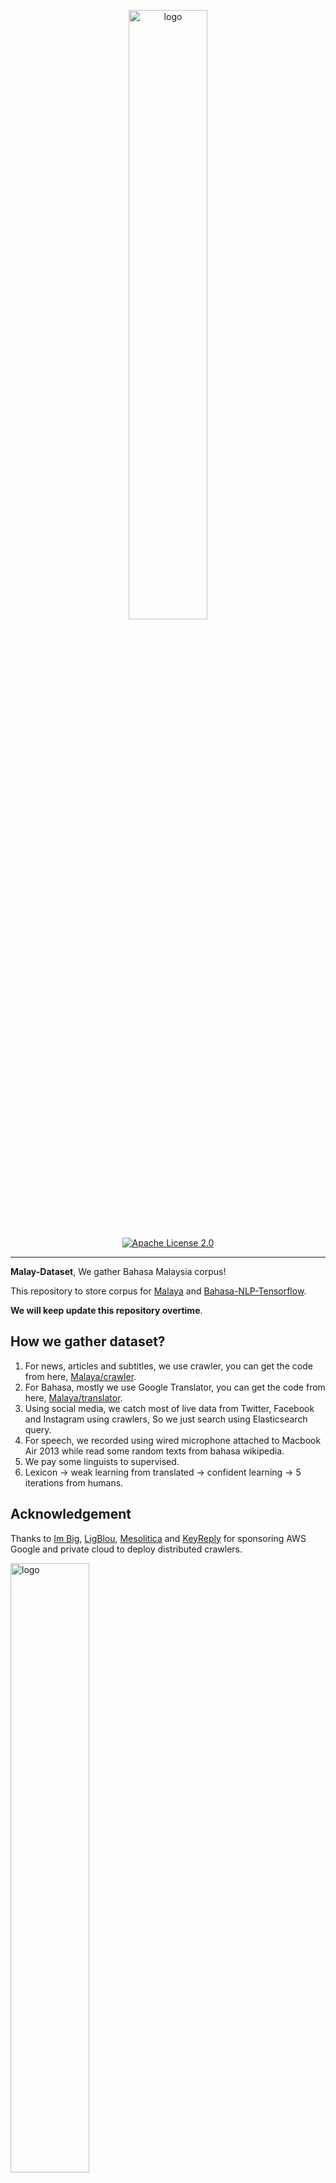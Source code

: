 <p align="center">
    <a href="#readme">
        <img alt="logo" width="50%" src="wordcloud.png">
    </a>
</p>
<p align="center">
  <a href="https://github.com/huseinzol05/Malaya-Dataset/blob/master/LICENSE"><img alt="Apache License 2.0" src="https://img.shields.io/badge/License-Apache--2.0-yellow.svg"></a>
</p>

---

**Malay-Dataset**, We gather Bahasa Malaysia corpus! 

This repository to store corpus for [Malaya](https://github.com/huseinzol05/Malaya) and [Bahasa-NLP-Tensorflow](https://github.com/huseinzol05/Bahasa-NLP-Tensorflow). 

**We will keep update this repository overtime**.

## How we gather dataset?

1. For news, articles and subtitles, we use crawler, you can get the code from here, [Malaya/crawler](https://github.com/huseinzol05/Malaya/tree/master/misc/crawl).
2. For Bahasa, mostly we use Google Translator, you can get the code from here, [Malaya/translator](https://github.com/huseinzol05/Malaya/tree/master/misc/translator).
3. Using social media, we catch most of live data from Twitter, Facebook and Instagram using crawlers, So we just search using Elasticsearch query.
4. For speech, we recorded using wired microphone attached to Macbook Air 2013 while read some random texts from bahasa wikipedia.
5. We pay some linguists to supervised.
6. Lexicon -> weak learning from translated -> confident learning -> 5 iterations from humans.

## Acknowledgement

Thanks to [Im Big](https://www.facebook.com/imbigofficial/), [LigBlou](https://www.facebook.com/ligblou), [Mesolitica](https://mesolitica.com/) and [KeyReply](https://www.keyreply.com/) for sponsoring AWS Google and private cloud to deploy distributed crawlers.

<img alt="logo" width="50%" src="https://malaya-dataset.s3-ap-southeast-1.amazonaws.com/ligblou-mesolitca-keyreply.png">

## Table of contents
  * [Corpus](#corpus)
    * [Audience Nationality](#audience-nationality)
    * [Translated Emotion](#Translated-Emotion)
    * [Twitter Emotion](#Twitter-Emotion)
    * [Gender](#gender)
    * [Insincere question](#insincere-question)
    * [Irony](#irony)
    * [Language Detection](#language-detection)
    * [Malaysia Entities](#malaysia-entities)
    * [Malaysia Topics](#malaysia-topics)
    * [Political landscape](#political-landscape)
    * [Sarcastic news-headline](#sarcastic-news-headline)
    * [Subjectivity](#subjectivity)
    * [Toxicity-small](#toxicity-small)
    * [Toxicity-large](#toxicity-large)
  * [Crawl](#crawl)
    * [Foodpanda](#foodpanda)
    * [Klook](#klook)
    * [IIUM-Confession](#iium-confession)
    * [Wattpad](#wattpad)
    * [Academia PDF](#academia-pdf)
    * [ticket2u](#ticket2u)
    * [Iproperty](#iproperty)
  * [Dictionary](#dictionary)
    * [73k English-Malay](#73k-english-malay)
    * [200k English-Malay](#200k-english-malay)
    * [90k synonym](#90k-synonym)
    * [Dictionary, 24550 unique words](#dictionary-24550-unique-words)
    * [Dialect](#dialect)
    * [Ngrams](#ngrams)
  * [Dumping](#dumping)
    * [Karangan sekolah](#karangan-sekolah)
    * [Wikipedia](#wikipedia-1)
    * [Instagram](#instagram)
    * [Twitter](#twitter-1)
    * [Public news](#public-news)
    * [Parliament](#parliament)
    * [Singlish text](#singlish-text)
    * [Singapore news](#singapore-news)
    * [Subtitle](#subtitle)
  * [Lexicon](#lexicon)
    * [Sentiment](#sentiment)
    * [Emotion](#emotion)
  * [News](#news)
    * [Fake News](#fake-news)
    * [Crawled News](#crawled-news)
    * [30k News](#30k-news)
    * [Articles](#articles)
  * [Normalization](#normalization)
    * [Normalize](#normalize)
    * [Stemmer](#stemmer)
  * [Optical Character Recognition](#optical-character-recognition)
    * [Malay-to-Jawi](#malay-to-jawi)
    * [Malay handwriting (Satisfy-Regular)](#malay-handwriting-satisfy-regular)
  * [Question-Answer](#question-answer)
    * [General](#general)
    * [SQUAD](#squad)
    * [Natural Questions](#Natural-Questions)
  * [Sentiment](#sentiment-1)
    * [Local News](#local-news)
    * [Twitter](#twitter)
    * [Translated Twitter](#Translated-Twitter)
    * [Translated Multidomain](#Translated-Multidomain)
    * [Translated Polarity](#Translated-Polarity)
  * [Speech](#speech)
    * [Tolong sebut](#tolong-sebut)
    * [Wikipedia](#wikipedia)
    * [Manglish](#manglish)
  * [Summarization](#summarization)
    * [CNN News](#cnn-news)
    * [Gigawords](#gigawords)
    * [Multinews](#multinews)
    * [Semisupervised](#semisupervised)
  * [Tagging](#tagging)
    * [Dependency](#dependency)
    * [Part-of-Speech](#part-of-speech)
    * [Entities](#entities-json)
  * [Text-similarity](#text-similarity)
    * [Quora](#quora)
    * [SNLI](#snli)
    * [MNLI](#mnli)
  * [Translation](#translation)
    * [Malay-English](#malay-english)
    * [Opus](#opus)
  * [Suggestion](#suggestion)
  * [Citation](#citation)
  * [Donation](#donation)

## [Corpus](corpus)

#### [Audience Nationality](corpus/audience)

Total size: 246 KB

1. constituency
2. national

#### [Translated Emotion](corpus/emotion/translate)

Total size: 7.2 MB

1. Anger
2. Fear
3. Joy
4. Love
5. Sadness
6. Surprise

#### [Twitter Emotion](corpus/emotion/lexicon)

Total size: 27.4 MB

1. Anger, 108813 rows
2. Fear, 20316 rows
3. Happy, 30962 rows
4. love, 20783 rows
5. Sadness, 26468 rows
6. Surprise, 13107 rows

#### [Gender](corpus/gender)

Total size: 2.2 MB

1. Unknown
2. Male
3. Female
4. Brand

#### [Insincere question](corpus/insincere-question)

Total size: 60.4 MB

1. Negative
2. Positive

#### [Irony](corpus/irony)

Total size: 465 KB

1. Positive
2. Negative

#### [Language-detection](corpus/language-detection)

1. english
2. malay
3. indonesia
4. rojak
5. manglish
6. others

sublanguages,

1. malay
2. kedah
3. johor
4. melaka
5. terengganu
6. sarawak
7. negeri-sembilan
8. kelantan
9. pahang
10. perak
11. sabah

#### [Malaysia-entities](corpus/malaysia-entities)

Social media texts related to Malaysia entities.

Total size: 190.1 MB

<details><summary>Complete list (210 entities)</summary>

1. mahathir
2. anwar ibrahim
3. najib razak
4. pakatan harapan
5. syed saddiq
6. parti keadilan rakyat
7. umno
8. barisan nasional
9. parti islam semalaysia
10. nurul izzah
11. tunku ismail idris
12. mca
13. democratic action party
14. parti amanah
15. ppbm
16. mic
17. tun daim zainuddin
18. datuk seri abdul hadi awang
19. majlis pakatan harapan
20. wan azizah
21. parti pribumi bersatu malaysia
22. datuk seri azmin ali
23. datuk johari abdul
24. tengku razaleigh hamzah
25. tan sri dr rais yatim
26. rafizi ramli
27. bersatu
28. bernama
29. donald trump
30. perkasa
31. tan sri mokhzani mahathir
32. rais yatim
33. anthony loke siew fook
34. rosmah mansur
35. arul kanda
36. zeti aziz
37. robert kuok
38. hassan merican
39. ks jomo
40. jho low
41. kadir jasin
42. zakir naik
43. bung mokhtar
44. shafie apdal
45. ariff md yusof
46. felda
47. dato vida
48. jabatan perancangan bandar desa
49. jabatan perdana menteri malaysia
50. kementerian kewangan malaysia
51. kementerian dalam negeri malaysia
52. kementerian perdagangan dalam negeri hal ehwal pengguna malaysia
53. kementerian luar negeri malaysia
54. kementerian pertahanan malaysia
55. kementerian pendidikan malaysia
56. kementerian pembangunan luar bandar
57. kementerian kerja raya malaysia
58. kementerian kesihatan malaysia
59. kementerian komunikasi multimedia malaysia
60. kementerian perumahan kerajaan tempatan malaysia
61. kementerian pelancongan kebudayaan malaysia
62. kementerian pengangkutan malaysia
63. kementerian pembangunan wanita keluarga masyarakat malaysia
64. kementerian pertanian industri asas tani
65. kementerian perusahaan perladangan komoditi
66. kementerian perdagangan antarabangsa industri
67. kementerian sains teknologi inovasi malaysia
68. kementerian sumber manusia malaysia
69. kementerian sumber asli alam sekitar malaysia
70. kementerian wilayah persekutuan malaysia
71. kementerian tenaga teknologi hijau air malaysia
72. jabatan perkhidmatan awam malaysia
73. jabatan kemajuan islam (jakim) department of islamic development
74. jabatan parlimen malaysia
75. agensi kelayakan malaysia
76. agensi penguatkuasaan maritim malaysia
77. bahagian istiadat urusetia persidangan antarabangsa
78. bahagian hal ehwal undang-undang
79. bahagian kabinet perlembangan perhubungan antara kerajaan
80. bahagian kemajuan wilayah persekutuan perancangan lembah klang
81. bahagian keselamatan negara
82. bahagian pengurusan hartanah
83. bahagian pengurusan perkhidmatan sumber manusia
84. bahagian penyelidikan
85. biro bantuan guaman
86. biro pengaduan awam
87. biro tatanegara
88. istana negara
89. institut kefahaman islam malaysia
90. institut latihan kehakiman perundangan
91. pejabat ketua setiausaha negara
92. pejabat perdana menteri
93. jabatan peguam negara
94. majlis agama islam wilayah persekutuan
95. masjid negara
96. pejabat ketua pegawai keselamatan kerajaan malaysia
97. pejabat setiausaha persekutuan sabah
98. perpustakaan kuala lumpur
99. pejabat setiausaha persekutuan sarawak
100. lembaga tabung haji
101. penasihat sains
102. jabatan audit negara malaysia
103. jabatan pertahanan awam malaysia
104. suruhanjaya pengankutan awam darat
105. perbendaharaan malaysia
106. majlis tindakan ekonomik negara
107. jabatan perangkaan (jp) department of statistics
108. polis diraja malaysia
109. ikatan relawan rakyat malaysia
110. jabatan penjara malaysia
111. jabatan pendaftaran negara malaysia
112. lembaga penapisan filem
113. jabatan imigresen malaysia
114. suruhanjaya syarikat malaysia
115. suruhanjaya koperasi malaysia
116. perbadanan harta intelek malaysia
117. bank kerjasama rakyat malaysia
118. perbadanan nasional berhad
119. maktab koperasi malaysia
120. suruhanjaya persaingan malaysia
121. institut diplomasi hal ehwal luar negeri
122. angkatan tentera malaysia
123. tentera darat malaysia
124. tentera udara diraja malaysia
125. tentera laut diraja malaysia
126. program latihan khidmat negara
127. dewan bahasa pustaka
128. institut pendidikan guru malaysia
129. perbadanan tabung pendidikan tinggi nasional
130. institut terjemahan negara malaysia
131. kejora
132. felcra
133. risda
134. jabatan kerja raya malaysia
135. lembaga lebuhraya malaysia
136. lembaga jurutera malaysia
137. lembaga pembangunan industri pembinaan
138. institut jantung negara
139. klinik 1malaysia
140. insitut kanser negara
141. radio televisyen malaysia
142. suruhanjaya komunikasi multimedia malaysia
143. jabatan penerangan malaysia
144. jabatan perancangan bandar desa semenanjung malaysia
145. jabatan bomba penyelamat malaysia
146. jabatan perumahan negara
147. jabatan kerajaan tempatan
148. jabatan landskap negara
149. jabatan pengurusan sisa pepejal negara
150. tribunal perumahan pengurusan strata
151. perbadanan pengurusan sisa pepejal pembersihan awam
152. jabatan pelancongan malaysia
153. jabatan pengangkutan jalan
154. jabatan penerbangan awam
155. lembaga pelabuhan klang
156. jabatan laut malaysia
157. jabatan keselamatan jalan raya
158. lembaga pelabuhan kuantan
159. lembaga pelabuhan johor
160. lembaga pelabuhan pulau pinang
161. jabatan kebajikan masyarakat malaysia
162. institut penyelidikan kemajuan pertanian malaysia
163. lembaga kemajuan ikan malaysia
164. lembaga pemasaran pertanian persekutuan
165. jabatan pertanian malaysia
166. lembaga pertubuhan peladang
167. lembaga kemajuan pertanian kemubu
168. lembaga kemajuan pertanian muda
169. jabatan perikanan
170. jabatan perkhidmatan veterinar
171. lembaga perindustrian nanas malaysia
172. tabung ekonomi kumpulan usaha niaga
173. bank pertanian
174. lembaga minyak sawit malaysia
175. lembaga pembangunan pelaburan malaysia
176. agensi nuklear malaysia
177. institut penyelidikan teknologi nuklear malaysia
178. pusat sains negara
179. jabatan kimia malaysia
180. jabatan meteorologi malaysia
181. jabatan perkhidmatan awam
182. institut tadbiran awam negara
183. jabatan agama islam wilayah persekutuan
184. jabatan tenaga kerja semenanjung malaysia
185. jabatan alam sekitar
186. jabatan pengairan saliran
187. jabatan tanah galian wilayah persekutuan
188. jabatan perlindungan hidupan liar taman negara
189. dewan bandaraya kuala lumpur
190. perbadanan putrajaya
191. perbadanan labuan
192. jabatan bekalan air
193. jabatan perkhidmatan pembetungan
194. suruhanjaya tenaga
195. suruhanjaya perkhidmatan air negara
196. malaysian green technology corporation
197. yayasan hijau malaysia
198. mahkamah persekutuan
199. mahkamah syariah wilayah persekutuan
200. suruhanjaya perdagangan komoditi
201. suruhanjaya perkhidmatan awam
202. suruhanjaya perkhidmatan pendidikan
203. suruhanjaya pilihan raya
204. suruhanjaya pencegahan rasuah malaysia
205. tribunal perkhidmatan awam
206. unit khas teknologi tinggi
207. unit pemodenan tadbiran perancangan pengurusan malaysia
208. unit perancang ekonomi
209. unit penyelarasan pelaksanaan
210. urusetia persidangan antarabangsa protokol

</details>

#### [Malaysia Topics](corpus/malaysia-topics)

Social media texts related to Malaysia topics.

Total size: 322.4 MB

<details><summary>Complete list (249 topics)</summary>

1. ganja
2. orang asli
3. kaum cina
4. k-pop
5. kaum india
6. pos laju
7. hari raya aidilfitri
8. hari raya aidiladha
9. syarikat permulaan
10. isu tanah
11. kaum melayu
12. facebook
13. keluar parti
14. sabotaj parti
15. kotak undi
16. humanoid
17. kemalangan penumpang cedera
18. kemalangan maut
19. individu penjara
20. kes rogol
21. kes cabul
22. kes rompakan
23. kes ragut
24. cambridge analytica
25. kokain
26. bebas tahanan
27. sosial media
28. twitter
29. instagram
30. mati dipukul
31. pengedar dadah
32. kematian wabak
33. letupan bom
34. isu dadah
35. isu bmf
36. isu diesel
37. isu china
38. isu saudi arabia
39. unifi
40. piala thomas
41. fifa
42. bahasa pengaturcaraan
43. baling botol
44. perkahwinan kanak-kanak
45. produk berbahaya
46. musim durian
47. world cup
48. motogp
49. euro 2020
50. ask me a question
51. thai cave
52. racist
53. bola sepak
54. hockey
55. sepak takraw
56. reformasi
57. deepavali
58. chinese new year
59. lazada sells
60. shopee sells
61. e-sport
62. valve corporation
63. dota2
64. counter strike global-offensive
65. asean football organization
66. blackpink
67. kecurian kereta
68. kecurian motosikal
69. youtube rewind
70. pewdiepie
71. isu tiket
72. kuota haji
73. tsunami
74. kes lemas
75. kes buang bayi
76. kes pecah rumah
77. paedophilia
78. kes luar nikah
79. kes tangkap basah
80. kes bawah umur
81. pdrm
82. 1mdb
83. gst
84. sst
85. tiga penjuru
86. pilihan raya umum
87. pilihan raya kecil
88. pusat daerah mangundi
89. masalah air
90. rumah mampu milik
91. pendidikan
92. sekolah
93. universiti
94. maktab rendah sains mara
95. kesihatan
96. hutang negara
97. ekonomi
98. sosial
99. menteri besar kedah
100. menteri besar perak
101. menteri besar perlis
102. menteri besar selangor
103. menteri besar johor
104. menteri besar kelantan
105. menteri besar terengganu
106. menteri besar negeri sembilan
107. felda
108. kwsp
109. sosco
110. bank malaysia
111. bank negara
112. perdana menteri
113. timbalan perdana menteri
114. menteri dalam negeri
115. menteri kewangan
116. menteri pertahanan
117. menteri belia dan sukan
118. majlis penasihat
119. skim peduli sihat
120. ptptn
121. projek mega
122. gaji minimum
123. menyiasat skandal
124. highway tol
125. tabung haji
126. tentera malaysia
127. infrastruktur
128. kos sara hidup
129. pengangkutan awam
130. perkhidmatan awam
131. isu wanita
132. survei institut darul ehsan
133. inisiatif peduli rakyat
134. teknologi
135. internet
136. kecerdasan buatan
137. ahli dewan undangan negeri
138. suruhanjaya pilihan raya malaysia
139. kertas undi
140. akta pilihan raya
141. undi pos
142. undi rosak
143. harga minyak
144. petrol
145. subsidi kerajaan
146. mh370
147. gaji menteri
148. jabatan bubar
149. telekom malaysia
150. agama
151. lgbt
152. agama islam
153. masyarakat
154. liberalisme
155. kapitalisme
156. idealogi
157. parlimen
158. pusat transformasi bandar
159. institut diraja
160. tsunami fitnah
161. makro-ekonomi
162. mikro-ekonomi
163. pasaran saham malaysia
164. pendapatan negara
165. nilai ringgit jatuh
166. gaji median
167. bursa malaysia
168. malaysia baru
169. keluar parlimen
170. dewan rakyat
171. tabung harapan
172. isu singapura
173. isu rohingya
174. isu syria
175. malaysia-indonesia
176. isu gaza
177. isu palestin
178. isu yaman
179. harimau malaya
180. isu kuil
181. isu lynas
182. isu masjid
183. isu sosma
184. isu ecrl
185. royalti minyak
186. kes rasuah
187. kewangan dan perniagaan
188. saham dan komoditi
189. isu kerugian
190. bumiputera
191. alam sekitar
192. isu kemiskinan
193. sumber asli
194. pertanian malaysia
195. pertanian durian
196. pertanian padi
197. pertanian getah
198. pertanian kelapa sawit
199. pertanian pisang
200. pertanian nenas
201. akuakultur malaysia
202. hortikultur malaysia
203. icerd
204. yang di-pertuan agong
205. perlembagaan malaysia
206. malaysia airlines
207. malaysia airport
208. kuala lumpur international airport
209. malacca airport
210. bintulu airport
211. kota kinabalu airport
212. kuching airport
213. labuan airport
214. lahad datu airport
215. langkawi airport
216. limbang airport
217. miri airport
218. penang airport
219. sandakan airport
220. sibu airport
221. sultan abdul halim airport
222. sultan haji ahmad shah airport
223. sultan azlan shah airport
224. sultan ismail petra airport
225. sultan mahmud airport
226. tawau airport
227. tioman airport
228. anggota bomba
229. angkatan tentera darat
230. angkatan tentera laut
231. angkatan tentera udara
232. anggota ambulans
233. anggota polis
234. perkhidmatan kehakiman
235. perkhidmatan am persekutuan
236. industri 4.0
237. kumpulan pengganas tempatan
238. kumpulan pengganas asing
239. sultan selangor
240. sultan kedah
241. sultan kelantan
242. sultan perlis
243. sultan johor
244. sultan negeri sembilan
245. sultan terengganu
246. pemilihan agong
247. isu plastik
248. gejala sosial
249. isytihar darurat

</details>

#### [Sarcastic news-headline](corpus/sarcastic-news-headline)

Total size: 1.78 MB

1. Positive
2. Negative

#### [Subjectivity](corpus/subjectivity)

Total size: 1.4 MB

1. Positive
2. Negative

#### [Toxicity-small](corpus/toxicity-small)

Total size: 69 MB

Toxicity-small is multilabels and multiclasses, prefer to use sigmoid / logistic.

1. toxic
2. severe toxic
3. obscene
4. threat
5. insult
6. identity hate

#### [Toxicity-large](corpus/toxicity-large)

Total size: 640 MB

Toxicity-large is multilabels and multiclasses, prefer to use sigmoid / logistic.

1. severe toxic
2. obscene
3. identity attack
4. insult
5. threat
6. asian
7. atheist
8. bisexual
9. black
10. buddhist
11. christian
12. female
13. heterosexual
14. hindu
15. homosexual, gay or lesbian
16. intellectual or learning disability
17. jewish
18. latino
19. male
20. muslim
21. other disability
22. other gender
23. other race or ethnicity
24. other religion
25. other sexual orientation
26. physical disability
27. psychiatric or mental illness
28. transgender
29. white
30. malay
31. chinese

#### [Political landscape](corpus/political-landscape)

Total size: 2 MB

1. Kerajaan (BN)
2. Pembangkang (PAS, DAP, PKR)

## [Crawl](crawl)

**The copyright data remains with the original owners of the data, do not use this data for commercial purpose.**

#### [Foodpanda](crawl/foodpanda)

**The copyright data remains with the original owners of the data, do not use this data for commercial purpose.**

Crawled up to 4697 restaurants registered in https://www.foodpanda.my/.

Contain location, restaurant name, star rating, characteristics, delivery methods and food descriptions.

Total size: 94.1 MB

#### [Klook](crawl/klook)

**The copyright data remains with the original owners of the data, do not use this data for commercial purpose, https://www.klook.com/policy/**

Crawled up to 200 interesting locations from MY and SG klook.

Total size: 10.3 MB

#### [IIUM-Confession](crawl/iium-confession)

**The copyright data remains with the original owners of the data, do not use this data for commercial purpose.**

Crawled up to 20k confession posts.

Total size: 75.1 MB

#### [Wattpad](crawl/wattpad)

**The copyright data remains with the original owners of the data, do not use this data for commercial purpose, https://support.wattpad.com/hc/en-us/articles/216192503-Copyright-FAQ**

Crawled using keywords,

1. melayu
2. malaysia
3. seram
4. hantu
5. puisi
6. sajak
7. cerita

Crawled up to 7k fiction stories.

Total size: 97 MB

#### [Academia PDF](crawl/pdf)

**The copyright data remains with the original owners of the data, do not use this data for commercial purpose, https://www.academia.edu/copyright**

Crawled up to 224 pdfs related to,

1. melayu
2. sejarah
3. etnik
4. bahasa
5. politik
6. makanan
7. idealogi

Total size: 50 MB

#### [ticket2u](crawl/ticket2u)

**The copyright data remains with the original owners of the data, do not use this data for commercial purpose, https://www.ticket2u.com.my/copyright**

Contains 4282 events in Malaysia from 2017,

```python
{'row': {'rownum': '4282',
  'rowtotal': '4282',
  'rowpp': '18',
  'link': 'https://www.ticket2u.com.my/event/10223/emi-business-networking-3.0',
  'time': '4:00PM',
  'avatar': 'https://www.ticket2u.com.my/upload/event/listing/0-10223-8ce30523-200c-4bfa-98a9-daadd142989b-GYQ6_X.jpg',
  'datefrom106': '26 Oct 2017',
  'dateto106': '26 Oct 2017',
  'day': 'Thursday',
  'date': '26',
  'month': 'Oct',
  'year': '2017',
  'datefrom': '2017-10-26T16:00:00',
  'dateto': '2017-10-26T19:00:00',
  'active': '1',
  'id': '10223',
  'name': 'EMI Business Networking 3.0',
  'titlename': 'EMI Business Networking 3.0',
  'excerpt': '',
  'pid': '0',
  'basecurrency': 'RM',
  'online': '0',
  'countryid': '1',
  'stateid': '1',
  'areaid': '0',
  'locname': 'Denai Alam Recreational and Riding Club',
  'statename': 'WP Kuala Lumpur',
  'latitude': '3.150970999999999',
  'type': '619',
  'regboo': '0',
  'pricefrom': '75.00',
  'longitude': '101.51955099999998',
  'eventcat': 'Business Sharing and Networking Event',
  'eventcatcode': 'business',
  'eventsubcat': 'Networking',
  'eventsubcatcode': 'networking',
  'showdate': '1',
  'exclusive': '0',
  'notexclusive': '0',
  'issaleend': '1',
  'status': 'expired'}}
```

#### [Iproperty](crawl/iproperty)

**The copyright data remains with the original owners of the data, do not use this data for commercial purpose, https://www.iproperty.com.my/terms-of-use/**

crawled up to 16 states on sales residential, sales commercial, rent residential, rent commercial.

Total size: 1329 MB

## [Dictionary](dictionary)

**_Not an official released from Dewan Bahasa._**

#### 73k English-Malay

Total size: 1.1 MB

Originally posted by Facebook, https://dl.fbaipublicfiles.com/arrival/dictionaries/en-ms.txt

#### [200k English-Malay](dictionary/200k-english-malay)

Total size: 6.9 MB

#### [90k synonym](dictionary/synonym)

Total size: 4.7 MB    

#### [Dictionary, 24550 unique words](dictionary/dictionary)

Total size: 428 KB

#### [Dialect](dictionary/dialect)

Glossaries for,

1. johor
2. kedah
3. kelantan
4. negeri sembilan
5. melaka
6. pahang
7. penang
8. sukuan

Its a html table structure from http://prpm.dbp.gov.my/Cari1?keyword=%3d&d=150348&

#### [Ngrams](dictionary/ngram)

Total size: 92 MB

Unigram and Bigram collected from news, structure,
```python
{'saya': 1000}
```

## [Dumping](dumping)

#### [Karangan sekolah](dumping/karangan-sekolah)

Total size: 221 KB

#### Wikipedia

Total size: 240.2 MB, 1663373 sentences, [download link](https://huseinhouse-storage.s3-ap-southeast-1.amazonaws.com/bert-bahasa/dumping-wiki-6-july-2019.json).

Total size: 255.1 MB, 1303844 sentences, [download link](https://huseinhouse-storage.s3-ap-southeast-1.amazonaws.com/bert-bahasa/dumping-wiki-20-july-2019.json).

**RAW**, Total size: 243.2 MB, 1748387 sentences, [download link](https://malaya-dataset.s3-ap-southeast-1.amazonaws.com/wikidump1-raw.json)

#### Instagram

Total size: 418.2 MB, 695571 sentences, [download link](https://huseinhouse-storage.s3-ap-southeast-1.amazonaws.com/bert-bahasa/dumping-instagram-6-july-2019.json).

#### [Twitter](dumping/twitter)

Total size: 3764.7 MB

#### Public news

Total size: 57.7 MB, 399251 sentences, [download link](https://huseinhouse-storage.s3-ap-southeast-1.amazonaws.com/bert-bahasa/dumping-news-6-july-2019.json).

#### Parliament

Total size: 46.7 MB, 252095 sentences, [download link](https://huseinhouse-storage.s3-ap-southeast-1.amazonaws.com/bert-bahasa/dumping-parliament-7-july-2019.json).

#### Singlish text

Singlish is a mix of Chinese, Bahasa, Tamil and majority English, singaporean slang.

Random crawled from different singaporean websites and blogs.

Total size: 1.2 GB, 19870766 sentences, [download link](https://huseinhouse-storage.s3-ap-southeast-1.amazonaws.com/bert-bahasa/singlish.txt).

Contributed by [brytjy](https://github.com/brytjy).

#### Singapore news

Total size: 213.1 MB, 1760382 sentences, [download link](https://huseinhouse-storage.s3-ap-southeast-1.amazonaws.com/bert-bahasa/sg-news.txt).

Contributed by [brytjy](https://github.com/brytjy).

#### [Subtitle](dumping/subtitle)

Total size: 1.5 MB

#### [Common-crawl](dumping/common-crawl)

List of `mse` language websites only. 

Total index size: 25.6 MB

Total website size: ~7.0 GB

**Please contact me personally to get entire data related**.

## [English-Malay translation](english-malay)

**Output from Google Translate.**

Total size: 91.2 MB

## [Lexicon](lexicon)

Malaya provided lexicon generator to induce new lexicons, https://malaya.readthedocs.io/en/latest/Lexicon.html

#### [sentiment](lexicon/sentiment.json)

```python
{'negative': ['str1','str2'], 'positive': ['str3','str4']}
```

#### [emotion](lexicon/emotion.json)

```python
{'anger': ['str1'], 'fear': ['str2'], 'joy': ['str3'], 'love': ['str4'], 'sadness': ['str5'], 'surprise': ['str6']}
```

## [News](news)

#### [Fake News](news/fake-news)

Total size: 122.2 MB

1. Negative
2. Positive

Malaysia fake news, contributed by [syazanihussin](https://github.com/syazanihussin/FLUX/tree/master/data)

#### [30k News](news/news-30k)

Total size: 66.6 MB

Crawled on Google news using these keywords,

```python
strings = [
    'bank negara OR kewangan malaysia OR kementerian kewangan',
    'mata wang malaysia OR bon malaysia OR saham malaysia',
    'perdagangan malaysia OR ekonomi malaysia OR sosial malaysia',
    'kementerian malaysia',
    'kaum melayu OR kaum cina',
    'stock market malaysia OR saham malaysia',
    'malaysia parliament OR parlimen malaysia',
    'asia OR asean',
    'malaysia property OR hartanah malaysia',
    'artis OR wanita',
    'pendidikan OR kesihatan OR infrastruktur'
    'dr mahathir OR wan zizah OR lim guan eng OR muhyiddin OR mohamad sabu OR azmin ali',
    'umno OR pkr OR mic OR barisan nasional OR parti amanah OR dap',
    'isu kerajaan OR isu pembangkang',
    'politik OR malaysia OR dunia OR bisnes',
    'sukan OR hiburan OR teknologi OR gaya hidup OR automotif'
    'johor OR kedah OR kelantan OR melaka',
    'negeri sembilan OR pahang OR pulau pinang OR perak',
    'perlis OR sabah OR sarawak OR selangor',
    'terengganu OR kuala lumpur OR labuan OR putrajaya',
]
```

#### [Crawled News](news/news-new)

Total size: 622.2 MB

<details><summary>Complete list (860 news)</summary>

1. Perayaan Cahaya
2. Perayaan Ponggal
3. Tahun Baru Hindu
4. agama sesat
5. angkat berat
6. anjing
7. antarabangsa
8. aplikasi malaysia
9. arnab
10. aset digital
11. atlet
12. babi
13. baca buku
14. badak sumbu
15. bahasa jawa
16. bahasa kebangsaan
17. bahasa melayu
18. banjir
19. bankrap
20. belimbing
21. berenang
22. bina badan
23. bola baling
24. bola jaring
25. bola keranjang
26. boling padang
27. buaya
28. bulan
29. bunian
30. burung
31. cempedak
32. coklat
33. dakwah islam
34. diktator
35. disinfeksi
36. dunia islam
37. ekonomi islam
38. gajah
39. galaksi
40. ganti rugi
41. gaya baju
42. gaya fashion
43. gaya jaket
44. gaya kasut
45. gaya rambut
46. gaya rantai
47. gaya raya
48. gaya seluar
49. gaya topi
50. gelandangan
51. godam
52. gula
53. hantu bungkus
54. hantu melayu
55. hantu raya
56. harga rumah
57. hari krismas
58. harimau
59. hartanah
60. hilang kawalan
61. hilang kerja
62. hoki padang
63. hujan lebat
64. hujan
65. hukum babi
66. hutang peribadi
67. ikan
68. industri buku
69. industri pertanian
70. industri
71. isi k-pop
72. islam nusantara
73. isu 1mdb
74. isu Suku Bagahak
75. isu Suku Bajau
76. isu Suku Brunei
77. isu Suku Iban
78. isu Suku Idahan
79. isu Suku Iranun
80. isu Suku Kadazandusun
81. isu Suku Lundayeh
82. isu Suku Murut
83. isu Suku Suluk
84. isu Suku Tidong
85. isu afghanistan
86. isu afrika
87. isu agama islam
88. isu agama
89. isu agensi kelayakan malaysia
90. isu agensi nuklear malaysia
91. isu agensi penguatkuasaan maritim malaysia
92. isu ahli dewan undangan negeri
93. isu air
94. isu airasia
95. isu akta pilihan raya
96. isu akuakultur malaysia
97. isu alam sekitar
98. isu alkohol
99. isu amerika
100. isu anggota ambulans
101. isu anggota bomba
102. isu anggota polis
103. isu angkatan tentera laut
104. isu angkatan tentera malaysia
105. isu angkatan tentera udara
106. isu anthony loke siew fook
107. isu anwar ibrahim
108. isu apple
109. isu arab
110. isu arak
111. isu argentina
112. isu ariff md yusof
113. isu artificial intelligence
114. isu artis korea selatan
115. isu artis kpop
116. isu arul kanda
117. isu asean football organization
118. isu ask me a question
119. isu askar
120. isu australia
121. isu axiata
122. isu ayah pin
123. isu ayam penyet
124. isu ayam
125. isu baba dan nyonya
126. isu bahagian hal ehwal undang-undang
127. isu bahagian kabinet perlembangan perhubungan antara kerajaan
128. isu bahagian kemajuan wilayah persekutuan perancangan lembah klang
129. isu bahagian keselamatan negara
130. isu bahagian pengurusan hartanah
131. isu bahagian pengurusan perkhidmatan sumber manusia
132. isu bahagian penyelidikan
133. isu bahasa pengaturcaraan
134. isu baling botol
135. isu bangkai
136. isu bangladesh
137. isu bank kerjasama rakyat malaysia
138. isu bank malaysia
139. isu bank negara
140. isu bank pertanian
141. isu barisan nasional
142. isu bebas tahanan
143. isu berjaya group
144. isu bernama
145. isu bersatu
146. isu big bang
147. isu big data
148. isu bihun sup
149. isu bintulu airport
150. isu biro bantuan guaman
151. isu biro pengaduan awam
152. isu biro tatanegara
153. isu biseksual
154. isu blackpink
155. isu bmw
156. isu bola sepak
157. isu boling
158. isu brazil
159. isu brunei
160. isu bts
161. isu bumi
162. isu bumiputera
163. isu bung mokhtar
164. isu bursa malaysia
165. isu cambodia
166. isu cambridge analytica
167. isu celcom
168. isu chinese new year
169. isu cikgu
170. isu cimb
171. isu colombia
172. isu costa Rica
173. isu counter strike global-offensive
174. isu covid
175. isu cucms
176. isu cukai
177. isu daging
178. isu dato vida
179. isu datuk johari abdul
180. isu datuk seri abdul hadi awang
181. isu datuk seri azmin ali
182. isu deepavali
183. isu democratic action party
184. isu denmark
185. isu dewan bahasa pustaka
186. isu dewan bandaraya kuala lumpur
187. isu dewan rakyat
188. isu diabetes
189. isu digi
190. isu doktor
191. isu donald trump
192. isu dota2
193. isu e-sport
194. isu ekonomi
195. isu eropah
196. isu euro 2020
197. isu ewallet
198. isu exo
199. isu facebook
200. isu felcra
201. isu felda
202. isu fifa
203. isu finland
204. isu foodpanda
205. isu futsal
206. isu gaji median
207. isu gaji menteri
208. isu gaji minimum
209. isu gamuda berhad
210. isu ganja
211. isu gay
212. isu gejala sosial
213. isu german
214. isu gimnastik
215. isu girl generation
216. isu golf
217. isu google
218. isu grab
219. isu grabfood
220. isu gst
221. isu halal
222. isu harga minyak
223. isu hari raya aidiladha
224. isu hari raya aidilfitri
225. isu harimau malaya
226. isu hassan merican
227. isu highway tol
228. isu hockey
229. isu honda
230. isu hortikultur malaysia
231. isu humanoid
232. isu hutang negara
233. isu hutang
234. isu ibm
235. isu icerd
236. isu idealogi
237. isu ikan
238. isu ikatan relawan rakyat malaysia
239. isu ikea
240. isu india
241. isu individu penjara
242. isu indonesia
243. isu industri 4.0
244. isu infrastruktur
245. isu inisiatif peduli rakyat
246. isu insitut kanser negara
247. isu instafamous
248. isu instagram
249. isu institut diplomasi hal ehwal luar negeri
250. isu institut diraja
251. isu institut jantung negara
252. isu institut kefahaman islam malaysia
253. isu institut latihan kehakiman perundangan
254. isu institut pendidikan guru malaysia
255. isu institut penyelidikan kemajuan pertanian malaysia
256. isu institut penyelidikan teknologi nuklear malaysia
257. isu institut tadbiran awam negara
258. isu institut terjemahan negara malaysia
259. isu internet
260. isu iran
261. isu iraq
262. isu israel
263. isu istana negara
264. isu isu badminton
265. isu isu bmf
266. isu isu china
267. isu isu dadah
268. isu isu diesel
269. isu isu ecrl
270. isu isu gaza
271. isu isu kemiskinan
272. isu isu kerugian
273. isu isu kuil
274. isu isu lynas
275. isu isu masjid
276. isu isu palestin
277. isu isu plastik
278. isu isu rohingya
279. isu isu saudi arabia
280. isu isu singapura
281. isu isu sosma
282. isu isu syria
283. isu isu tanah
284. isu isu tiket
285. isu isu wanita
286. isu isu yaman
287. isu isytihar darurat
288. isu itali
289. isu jabatan agama islam wilayah persekutuan
290. isu jabatan audit negara malaysia
291. isu jabatan bekalan air
292. isu jabatan bomba penyelamat malaysia
293. isu jabatan bubar
294. isu jabatan imigresen malaysia
295. isu jabatan kebajikan masyarakat malaysia
296. isu jabatan kemajuan islam (jakim) department of islamic development
297. isu jabatan kerajaan tempatan
298. isu jabatan kerja raya malaysia
299. isu jabatan keselamatan jalan raya
300. isu jabatan kimia malaysia
301. isu jabatan landskap negara
302. isu jabatan laut malaysia
303. isu jabatan meteorologi malaysia
304. isu jabatan parlimen malaysia
305. isu jabatan peguam negara
306. isu jabatan pelancongan malaysia
307. isu jabatan pendaftaran negara malaysia
308. isu jabatan penerangan malaysia
309. isu jabatan penerbangan awam
310. isu jabatan pengairan saliran
311. isu jabatan pengangkutan jalan
312. isu jabatan pengurusan sisa pepejal negara
313. isu jabatan penjara malaysia
314. isu jabatan perancangan bandar desa semenanjung malaysia
315. isu jabatan perancangan bandar desa
316. isu jabatan perdana menteri malaysia
317. isu jabatan perikanan
318. isu jabatan perkhidmatan awam malaysia
319. isu jabatan perkhidmatan awam
320. isu jabatan perkhidmatan pembetungan
321. isu jabatan perkhidmatan veterinar
322. isu jabatan perlindungan hidupan liar taman negara
323. isu jabatan pertahanan awam malaysia
324. isu jabatan pertanian malaysia
325. isu jabatan perumahan negara
326. isu jabatan tanah galian wilayah persekutuan
327. isu jabatan tenaga kerja semenanjung malaysia
328. isu jepun
329. isu jho low
330. isu jordan
331. isu judi
332. isu k-pop
333. isu kadir jasin
334. isu kahwin
335. isu kapitalisme
336. isu kaum cina
337. isu kaum india
338. isu kaum melayu
339. isu kecerdasan buatan
340. isu kecurian kereta
341. isu kecurian motosikal
342. isu kejora
343. isu keluar parlimen
344. isu keluar parti
345. isu kemalangan maut
346. isu kemalangan penumpang cedera
347. isu kematian wabak
348. isu kementerian dalam negeri malaysia
349. isu kementerian kerja raya malaysia
350. isu kementerian kesihatan malaysia
351. isu kementerian kewangan malaysia
352. isu kementerian komunikasi multimedia malaysia
353. isu kementerian luar negeri malaysia
354. isu kementerian pelancongan kebudayaan malaysia
355. isu kementerian pembangunan luar bandar
356. isu kementerian pembangunan wanita keluarga masyarakat malaysia
357. isu kementerian pendidikan malaysia
358. isu kementerian pengangkutan malaysia
359. isu kementerian perdagangan antarabangsa industri
360. isu kementerian perdagangan dalam negeri hal ehwal pengguna malaysia
361. isu kementerian pertahanan malaysia
362. isu kementerian pertanian industri asas tani
363. isu kementerian perumahan kerajaan tempatan malaysia
364. isu kementerian perusahaan perladangan komoditi
365. isu kementerian sains teknologi inovasi malaysia
366. isu kementerian sumber asli alam sekitar malaysia
367. isu kementerian sumber manusia malaysia
368. isu kementerian tenaga teknologi hijau air malaysia
369. isu kementerian wilayah persekutuan malaysia
370. isu keracunan
371. isu kereta
372. isu kertas undi
373. isu kes bawah umur
374. isu kes buang bayi
375. isu kes cabul
376. isu kes lemas
377. isu kes luar nikah
378. isu kes pecah rumah
379. isu kes ragut
380. isu kes rasuah
381. isu kes rogol
382. isu kes rompakan
383. isu kes tangkap basah
384. isu kesihatan
385. isu kewangan dan perniagaan
386. isu kfc
387. isu khazanah
388. isu klinik 1malaysia
389. isu kokain
390. isu korea selatan
391. isu korea utara
392. isu kos sara hidup
393. isu kota kinabalu airport
394. isu kotak undi
395. isu kpop
396. isu ks jomo
397. isu kuala lumpur international airport
398. isu kuching airport
399. isu kumpulan pengganas asing
400. isu kumpulan pengganas tempatan
401. isu kuota haji
402. isu kwsp
403. isu labuan airport
404. isu lahad datu airport
405. isu laksa
406. isu langkawi airport
407. isu laos
408. isu lazada sells
409. isu lembaga jurutera malaysia
410. isu lembaga kemajuan ikan malaysia
411. isu lembaga kemajuan pertanian kemubu
412. isu lembaga kemajuan pertanian muda
413. isu lembaga lebuhraya malaysia
414. isu lembaga minyak sawit malaysia
415. isu lembaga pelabuhan johor
416. isu lembaga pelabuhan klang
417. isu lembaga pelabuhan kuantan
418. isu lembaga pelabuhan pulau pinang
419. isu lembaga pemasaran pertanian persekutuan
420. isu lembaga pembangunan industri pembinaan
421. isu lembaga pembangunan pelaburan malaysia
422. isu lembaga penapisan filem
423. isu lembaga perindustrian nanas malaysia
424. isu lembaga pertubuhan peladang
425. isu lembaga tabung haji
426. isu lesbian
427. isu letupan bom
428. isu lgbt
429. isu lhdn
430. isu liberalisme
431. isu mabuk
432. isu mahathir
433. isu mahkamah persekutuan
434. isu mahkamah syariah wilayah persekutuan
435. isu majlis agama islam wilayah persekutuan
436. isu majlis pakatan harapan
437. isu majlis penasihat
438. isu majlis tindakan ekonomik negara
439. isu makanan malaysia
440. isu makro-ekonomi
441. isu maktab koperasi malaysia
442. isu maktab rendah sains mara
443. isu malacca airport
444. isu malaysia airlines
445. isu malaysia airport
446. isu malaysia baru
447. isu malaysia-indonesia
448. isu malaysian green technology corporation
449. isu malware
450. isu masalah air
451. isu masjid negara
452. isu masyarakat
453. isu mati dipukul
454. isu maybank
455. isu mca
456. isu mcdonald
457. isu media prima
458. isu memorandum
459. isu menteri belia dan sukan
460. isu menteri besar johor
461. isu menteri besar kedah
462. isu menteri besar kelantan
463. isu menteri besar negeri sembilan
464. isu menteri besar perak
465. isu menteri besar perlis
466. isu menteri besar selangor
467. isu menteri besar terengganu
468. isu menteri dalam negeri
469. isu menteri kewangan
470. isu menteri pertahanan
471. isu menyiasat skandal
472. isu mercedes
473. isu mesir
474. isu mexico
475. isu mh370
476. isu mic
477. isu microsoft
478. isu mikro-ekonomi
479. isu minyak
480. isu miri airport
481. isu mmu
482. isu motogp
483. isu motosikal
484. isu mrsm
485. isu muhyiddin
486. isu murtabak
487. isu musim durian
488. isu mutiara
489. isu myanmar
490. isu mydin
491. isu najib razak
492. isu nasa
493. isu nasi dagang
494. isu nasi kandar
495. isu nasi kerabu
496. isu nasi
497. isu negeri
498. isu nepal
499. isu new zealand
500. isu nilai ringgit jatuh
501. isu novel
502. isu nurul izzah
503. isu orang asli
504. isu paedophilia
505. isu pakatan harapan
506. isu pakistan
507. isu palestin
508. isu parkir
509. isu parlimen
510. isu parti amanah
511. isu parti islam semalaysia
512. isu parti keadilan rakyat
513. isu parti pribumi bersatu malaysia
514. isu pasaran saham malaysia
515. isu pdrm
516. isu pejabat ketua pegawai keselamatan kerajaan malaysia
517. isu pejabat ketua setiausaha negara
518. isu pejabat perdana menteri
519. isu pejabat setiausaha persekutuan sabah
520. isu pejabat setiausaha persekutuan sarawak
521. isu pelancongan malaysia
522. isu pemilihan agong
523. isu penang airport
524. isu penasihat sains
525. isu pendapatan negara
526. isu pendidikan
527. isu pengangkutan awam
528. isu pengedar dadah
529. isu perabot
530. isu perancis
531. isu perbadanan harta intelek malaysia
532. isu perbadanan labuan
533. isu perbadanan nasional berhad
534. isu perbadanan pengurusan sisa pepejal pembersihan awam
535. isu perbadanan putrajaya
536. isu perbadanan tabung pendidikan tinggi nasional
537. isu perbendaharaan malaysia
538. isu perdana menteri
539. isu perkahwinan kanak-kanak
540. isu perkasa
541. isu perkhidmatan am persekutuan
542. isu perkhidmatan awam
543. isu perkhidmatan kehakiman
544. isu perlembagaan malaysia
545. isu perodua
546. isu perpustakaan kuala lumpur
547. isu pertanian durian
548. isu pertanian getah
549. isu pertanian kelapa sawit
550. isu pertanian malaysia
551. isu pertanian nenas
552. isu pertanian padi
553. isu pertanian pisang
554. isu petrol
555. isu petronas
556. isu pewdiepie
557. isu piala thomas
558. isu pilihan raya kecil
559. isu pilihan raya umum
560. isu ping pong
561. isu plus
562. isu polis diraja malaysia
563. isu polis
564. isu portugal
565. isu pos laju
566. isu pos malaysia
567. isu pos
568. isu ppbm
569. isu prasarana
570. isu privasi
571. isu produk berbahaya
572. isu program latihan khidmat negara
573. isu projek mega
574. isu ptptn
575. isu pusat daerah mangundi
576. isu pusat sains negara
577. isu pusat transformasi bandar
578. isu racist
579. isu radio televisyen malaysia
580. isu rafizi ramli
581. isu rais yatim
582. isu rasuah
583. isu reformasi
584. isu rhb
585. isu risda
586. isu robert kuok
587. isu rohingya
588. isu rosmah mansur
589. isu roti canai
590. isu roti
591. isu royalti minyak
592. isu rumah mampu milik
593. isu rusia
594. isu sabotaj parti
595. isu saham dan komoditi
596. isu sahur
597. isu sains data
598. isu sampah
599. isu sandakan airport
600. isu saudi
601. isu sekolah
602. isu sepak takraw
603. isu shafie apdal
604. isu shopee sells
605. isu sibu airport
606. isu sime darby
607. isu sirim
608. isu siti kasim
609. isu skim peduli sihat
610. isu sosco
611. isu sosial media
612. isu sosial
613. isu srikandi
614. isu ssm
615. isu sst
616. isu starbucks
617. isu subsidi kerajaan
618. isu sultan abdul halim airport
619. isu sultan azlan shah airport
620. isu sultan haji ahmad shah airport
621. isu sultan ismail petra airport
622. isu sultan johor
623. isu sultan kedah
624. isu sultan kelantan
625. isu sultan mahmud airport
626. isu sultan negeri sembilan
627. isu sultan perlis
628. isu sultan selangor
629. isu sultan terengganu
630. isu sumbat
631. isu sumber asli
632. isu sungai
633. isu sunway
634. isu surau
635. isu suruhanjaya komunikasi multimedia malaysia
636. isu suruhanjaya koperasi malaysia
637. isu suruhanjaya pencegahan rasuah malaysia
638. isu suruhanjaya pengankutan awam darat
639. isu suruhanjaya perdagangan komoditi
640. isu suruhanjaya perkhidmatan air negara
641. isu suruhanjaya perkhidmatan awam
642. isu suruhanjaya perkhidmatan pendidikan
643. isu suruhanjaya persaingan malaysia
644. isu suruhanjaya pilihan raya malaysia
645. isu suruhanjaya pilihan raya
646. isu suruhanjaya syarikat malaysia
647. isu suruhanjaya tenaga
648. isu survei institut darul ehsan
649. isu susu
650. isu sweden
651. isu syarikat permulaan
652. isu syarikat
653. isu syed saddiq
654. isu syria
655. isu tabung ekonomi kumpulan usaha niaga
656. isu tabung haji
657. isu tabung harapan
658. isu taekwondo
659. isu tan sri dr rais yatim
660. isu tan sri mokhzani mahathir
661. isu taska
662. isu tawau airport
663. isu teknologi
664. isu telefon
665. isu telegram
666. isu telekom malaysia
667. isu tengku razaleigh hamzah
668. isu tenis
669. isu tentera darat malaysia
670. isu tentera laut diraja malaysia
671. isu tentera malaysia
672. isu tentera udara diraja malaysia
673. isu thai cave
674. isu tiga penjuru
675. isu timbalan perdana menteri
676. isu tioman airport
677. isu tng
678. isu touch n go
679. isu toyota
680. isu transeksual
681. isu transgender
682. isu tribunal perkhidmatan awam
683. isu tribunal perumahan pengurusan strata
684. isu trojan
685. isu tsunami fitnah
686. isu tsunami
687. isu tuhan
688. isu tun daim zainuddin
689. isu tunku ismail idris
690. isu turki
691. isu twitter
692. isu u mobile
693. isu uem
694. isu uia
695. isu uitm
696. isu ukm
697. isu ulama
698. isu ulamak
699. isu um
700. isu umno
701. isu undi pos
702. isu undi rosak
703. isu unifi
704. isu unikl
705. isu unimas
706. isu unit khas teknologi tinggi
707. isu unit pemodenan tadbiran perancangan pengurusan malaysia
708. isu unit penyelarasan pelaksanaan
709. isu unit perancang ekonomi
710. isu united kingdom
711. isu universiti
712. isu upm
713. isu usm
714. isu ustaz
715. isu ustazah
716. isu utp
717. isu vaksin
718. isu valve corporation
719. isu vietnam
720. isu wan azizah
721. isu whatsapp
722. isu wisma
723. isu world cup
724. isu yaman
725. isu yang di-pertuan agong
726. isu yayasan hijau malaysia
727. isu youtube rewind
728. isu youtube
729. isu ytl
730. isu zakir naik
731. isu zeti aziz
732. jambu
733. jiwa
734. jururawat
735. jurutera
736. kacau
737. kambing
738. kampus
739. kanak kanak
740. kapitalis
741. kecerdasan buatan
742. kelahiran jesus
743. kelaparan
744. kelawar
745. kemalangan
746. kemarau
747. kerajaan adil
748. kerajaan prihatin
749. kerajaan sayang
750. kerajaan zalim
751. kes dera
752. kes positif
753. ketupat
754. kewangan islam
755. komunis
756. komunisme
757. kopi
758. kosmetik
759. kubur
760. kucing
761. kuda
762. kuliah
763. kurang mampu
764. landak
765. langsuir
766. lapangan terbang
767. lebuh rajaya
768. lelaki
769. lemang
770. lembu
771. lohong hitam
772. lontong
773. lumba basikal
774. lumba kuda
775. makanan segera
776. mata air
777. mata wang digital
778. mata wang kripto
779. mata wang malaysia
780. mata wang
781. memanah
782. menembak
783. menganggur
784. monyet
785. muflis
786. musang
787. nangka
788. nasional berhad
789. olahraga
790. orang gila
791. orang minyak
792. parti bersatu
793. pelesit
794. peluang pekerjaan
795. pembalakan kelantan
796. pembalakan
797. pembaziran
798. pencemaran air
799. pencemaran udara
800. penganggur
801. pengaturcaraan
802. pensyarah
803. perahu layar
804. perayaan Hari Gawai
805. perempuan
806. permainan
807. pesawat
808. piala dunia
809. pinjaman bank
810. pinjaman islam
811. pinjaman peribadi
812. pocong
813. pontianak
814. ragbi
815. rambutan
816. rasuah 1mdb
817. rasuah afrika
818. rasuah amerika
819. rasuah anwar
820. rasuah arab
821. rasuah barisan nasional
822. rasuah donald trump
823. rasuah israel
824. rasuah johor
825. rasuah kelantan
826. rasuah mahathir
827. rasuah najib
828. rasuah pas
829. rasuah penang
830. rasuah perlis
831. rasuah pkr
832. rasuah rosmah
833. rasuah singapore
834. rasuah thailand
835. rasuah umno
836. rendang
837. rumah tangga
838. rusa
839. saham syarikat
840. sanitasi
841. sejarah islam
842. sejarah nabi
843. silat
844. singa
845. skandal boyband
846. skandal kpop
847. sosialis
848. strategi bisnes
849. strategi perniagaan
850. suara wanita
851. sukan elektronik
852. swasta
853. tanda kiamat
854. tebu
855. tenaga nasional
856. tinju
857. toyol
858. trafik
859. tunggang agama
860. zirafah

</details>

#### [Articles](news/articles)

Total size: 3.1 MB

1. Filem
2. Kerajaan
3. Pembelajaran
4. Pendidikan
5. Sekolah

## [Normalization](normalization)

#### [Normalize](normalization/normalize)

Total size: 2.6 MB

#### [Stemmer](normalization/stemmer)

Total size: 6.5 MB

1. News stemming
2. Wikipedia stemming

## [Optical Character Recognition](ocr)

#### Malay-to-Jawi

Total size: 445.3 MB

Dataset is simple, malay label can get from the name [idola.png](ocr/idola.png).

![alt text](ocr/idola.png)

#### Malay handwriting (Satisfy-Regular)

Total size: 194.4 MB

Dataset is simple, malay label can get from the name [syarif.png](ocr/syarif.png).

![alt text](ocr/syarif.png)

## [Question-Answer](question-answer)

#### [General](question-answer/general)

Total size: 2.5 MB

```
1 mary pergi ke taman. 2 mary pergi ke dapur. 3 husein kembali ke pejabat.
4 husein perjalanan ke lorong. 5 jeff kembali ke bilik tidur. 6 fred berpindah ke lorong.
7 husein berpindah ke bilik mandi. 8 jeff kembali ke taman. 9 jeff kembali ke dapur.
10 fred kembali ke taman. 11 mary mendapat bola sepak di sana. 12 mary menyerahkan bola sepak kepada jeff.
13 apa yang mary berikan kepada jeff? <> bola sepak <> 12.
14 husein kembali ke lorong. 15 jeff kembali ke bilik tidur. 16 apa yang mary berikan kepada jeff? <> bola sepak <> 12.
17 fred berpindah ke bilik mandi. 18 mary mengambil susu di sana. 19 apa yang mary berikan kepada jeff? <> bola sepak <> 12.
20 fred pergi ke dapur. 21 mary menyerahkan susu itu kepada fred. 22 siapa yang memberikan susu itu kepada fred? <> mary <> 21.
23 fred berpindah ke lorong. 24 jeff pergi ke pejabat. 25 siapa yang mary memberikan susu itu? <> fred <> 21
```

#### [SQUAD](question-answer/squad)

Total size: 129.1MB

**Translating still in progress**.

Originally from [SQUAD (Stanford Question Answering Dataset)](https://rajpurkar.github.io/SQuAD-explorer/).

Allow to translate to different language, [stated here](https://groups.google.com/forum/#!searchin/squad-stanford-qa/translate%7Csort:date/squad-stanford-qa/tLNlhhMZIFM/x9il9aF2CgAJ), and distributed under the [CC BY-SA 4.0 license](http://creativecommons.org/licenses/by-sa/4.0/legalcode).

#### [Natural Questions](question-answer/natural-questions)

Total size: 8MB

Originally from [Natural Questions](https://ai.google.com/research/NaturalQuestions/).

## [Sentiment](sentiment)

#### [Local News](sentiment/news-sentiment)

Total size: 496 KB

1. Positive
2. Negative

#### [Twitter](sentiment/semi-supervised/twitter)

Total size: 519.4 MB

1. Positive, 1085719 sentences
2. Negative, 3463771 sentences

#### [Translated Twitter](sentiment/translate/twitter-sentiment)

Total size: 50.6 MB

1. Positive
2. Negative

#### [Translated Multidomain](sentiment/translate/multidomain-sentiment)

Total size: 159 KB

1. Amazon review, Positive and Negative
2. IMDB review, Positive and Negative
3. Yelp review, Positive and Negative

#### [Translated Polarity](sentiment/translate/polarity)

Total size: 1.3 MB

1. Positive
2. Negative

## [Speech](speech)

#### [IIUM](speech/iium)

Read texts from IIUM confession.

Total size: 575.4 MB

**Voices contributed by**,

1. voices by [Husein Zolkepli](https://www.linkedin.com/in/husein-zolkepli/)
2. voices by [Shafiqah Idayu](https://www.facebook.com/shafiqah.ayu)

#### [Tolong sebut](speech/sebut-perkataan)

Total size: 276 MB

**Voices contributed by**,

1. `sebut-perkataan-man` voices by [Husein Zolkepli](https://www.linkedin.com/in/husein-zolkepli/)
2. `tolong-sebut` voices by [Khalil Nooh](https://www.linkedin.com/in/khalilnooh/)
3. `sebut-perkataan-woman` voices by [Mas Aisyah Ahmad](https://www.linkedin.com/in/mas-aisyah-ahmad-b46508a9/)

#### [Wikipedia](speech/wikipedia)

Total size: 1.08 GB

**Voices contributed by**,

1. voices by [Husein Zolkepli](https://www.linkedin.com/in/husein-zolkepli/)

#### [Manglish](speech/manglish)

Total size: 1.9 GB

## [Summarization](summarization)

#### [CNN News](summarization/cnn-news)

Consist of long news and summary of it.

Originally from [Question Answering Corpus](https://github.com/deepmind/rc-data), had permission to translate dataset to another language.

Total size: 453 MB

#### [Gigawords](summarization/gigawords)

Consist of long texts and summary of it.

Total size: 450 MB

#### [Multinews](summarization/multinews)

Consist of long news and summary of it.

Total size: 680 MB

#### [Semisupervised](summarization/semisupervised)

Abstractive output from T5-base-bahasa summarized 100k local news.

Total size: 300 MB

## [Tagging](tagging)

#### [Dependency](tagging/dependency)

Total size: 24.1 MB

#### [Part-of-Speech](tagging/part-of-speech)

Total size: 3.1 MB

1. ADJ - Adjective, kata sifat
2. ADP - Adposition
3. ADV - Adverb, kata keterangan
4. ADX - Auxiliary verb, kata kerja tambahan
5. CCONJ - Coordinating conjuction, kata hubung
6. DET - Determiner, kata penentu
7. NOUN - Noun, kata nama
8. NUM - Number, nombor
9. PART - Particle
10. PRON - Pronoun, kata ganti
11. PROPN - Proper noun, kata ganti nama khas
12. SCONJ - Subordinating conjunction
13. SYM - Symbol
14. VERB - Verb, kata kerja
15. X - Other

Thank you [UD_Indonesian-GSD](https://github.com/UniversalDependencies/UD_Indonesian-GSD) for open-sourced Indonesia POS dataset, Malaya use it to transfer knowledge.

#### [Entities, JSON](tagging/entities)

Total size: 3.1 MB

1. OTHER - Other
2. law - law, regulation, related law documents, documents, etc
3. location - location, place
4. organization - organization, company, government, facilities, etc
5. person - person, group of people, believes, etc
6. quantity - numbers, quantity
7. time - date, day, time, etc
8. event - unique event happened, etc

Thank you [indonesia-ner](https://github.com/yusufsyaifudin/indonesia-ner) for open-sourced Indonesia entity dataset, Malaya use it to transfer knowledge.

## [Text similarity](text-similarity)

#### [Quora](text-similarity/quora)

Originally from [First Quora Dataset Release: Question Pairs](https://data.quora.com/First-Quora-Dataset-Release-Question-Pairs), protected by [Terms of Service](https://www.quora.com/about/tos), allowing for non-commercial use.

Total size: 60.8 MB

#### [SNLI](text-similarity/snli)

Translated from [The Stanford Natural Language Inference (SNLI) Corpus](https://nlp.stanford.edu/projects/snli/.)

Total size: 55 MB

#### [MNLI](text-similarity/mnli)

Total size: 68.9 MB

## [Translation](translation)

#### [Malay-English](translation/malay-english)

Total size: 482.4 MB

#### [Opus](translation/opus)

Parsed from http://opus.nlpl.eu/, ms (Malay) -> en (English)

Total size: 262.6 MB

## Suggestion

1. Feel free to contact me to request new dataset.
2. Feel free to open an issue if link to dataset is forbidden, sometime I forgot to make it open to public.

## Citation

1. Please citate the repository if use these corpus.

```
@misc{Malay-Dataset, We gather Bahasa Malaysia corpus!,
  author = {Husein, Zolkepli},
  title = {Malay-Dataset},
  year = {2018},
  publisher = {GitHub},
  journal = {GitHub repository},
  howpublished = {\url{https://github.com/huseinzol05/Malay-Dataset}}
}
```

2. Please at least email us first before distributing these data. Remember all these hard workings we want to give it for free.
3. What do you see just the data, but nobody can see how much we spent our cost to make it public.

## Donation

<a href="https://www.patreon.com/bePatron?u=7291337"><img src="https://static1.squarespace.com/static/54a1b506e4b097c5f153486a/t/58a722ec893fc0a0b7745b45/1487348853811/patreon+art.jpeg" width="40%"></a>

<a href="https://www.buymeacoffee.com/huseinzolkepli" target="_blank"><img src="https://www.buymeacoffee.com/assets/img/custom_images/orange_img.png" alt="Buy Me A Coffee" style="height: 41px !important;width: 174px !important;box-shadow: 0px 3px 2px 0px rgba(190, 190, 190, 0.5) !important;-webkit-box-shadow: 0px 3px 2px 0px rgba(190, 190, 190, 0.5) !important;" ></a>

Or, One time donation without credit card hustle, **7053174643, CIMB Bank, Husein Zolkepli**

